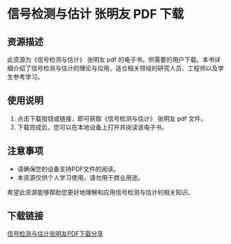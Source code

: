 # 信号检测与估计 张明友 PDF 下载

## 资源描述
此资源为《信号检测与估计》 张明友 pdf 的电子书，供需要的用户下载。本书详细介绍了信号检测与估计的理论与应用，适合相关领域的研究人员、工程师以及学生参考学习。

## 使用说明
1. 点击下载按钮或链接，即可获取《信号检测与估计》 张明友 pdf 文件。
2. 下载完成后，您可以在本地设备上打开并阅读该电子书。

## 注意事项
- 请确保您的设备支持PDF文件的阅读。
- 本资源仅供个人学习使用，请勿用于商业用途。

希望此资源能够帮助您更好地理解和应用信号检测与估计的相关知识。

## 下载链接

[信号检测与估计张明友PDF下载分享](https://pan.quark.cn/s/58737cb035c6)